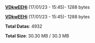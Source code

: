 [**VDkwEEHi**](/data/VDkwEEHi.txt) (17/01/23 - 15:45)- 1288 bytes

[**VDkwEEHi**](/data/VDkwEEHi.txt) (17/01/23 - 15:45)- 1288 bytes

**Total Datas**: 4932

**Total Size**: 30.30 MB / 30.3 MB